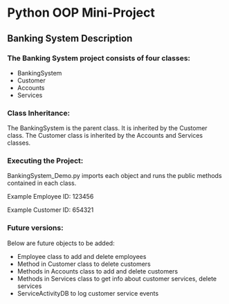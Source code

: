 # Python OOP Mini-Project

## Banking System Description
### The Banking System project consists of four classes:
* BankingSystem
* Customer
* Accounts
* Services

### Class Inheritance:
The BankingSystem is the parent class. It is inherited by the Customer class.
The Customer class is inherited by the Accounts and Services classes.

### Executing the Project:
BankingSystem_Demo.py imports each object and runs the public methods contained
in each class.

Example Employee ID: 123456

Example Customer ID: 654321

### Future versions:
Below are future objects to be added:
* Employee class to add and delete employees
* Method in Customer class to delete customers
* Methods in Accounts class to add and delete customers
* Methods in Services class to get info about customer services, delete services
* ServiceActivityDB to log customer service events
